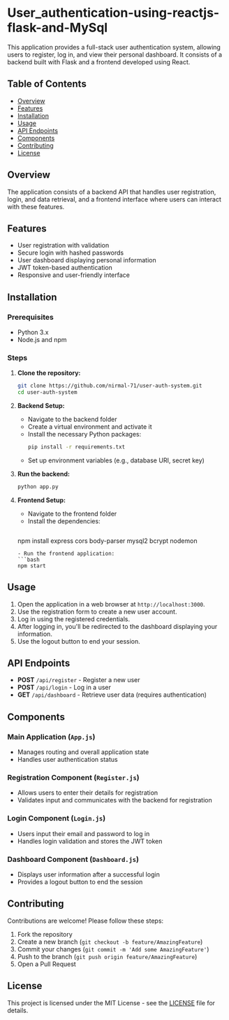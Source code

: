 # User_authentication-using-reactjs-flask-and-MySql

This application provides a full-stack user authentication system, allowing users to register, log in, and view their personal dashboard. It consists of a backend built with Flask and a frontend developed using React.

## Table of Contents
- [Overview](#overview)
- [Features](#features)
- [Installation](#installation)
- [Usage](#usage)
- [API Endpoints](#api-endpoints)
- [Components](#components)
- [Contributing](#contributing)
- [License](#license)

## Overview

The application consists of a backend API that handles user registration, login, and data retrieval, and a frontend interface where users can interact with these features.

## Features

- User registration with validation
- Secure login with hashed passwords
- User dashboard displaying personal information
- JWT token-based authentication
- Responsive and user-friendly interface

## Installation

### Prerequisites

- Python 3.x
- Node.js and npm

### Steps

1. **Clone the repository:**
   ```bash
   git clone https://github.com/nirmal-71/user-auth-system.git
   cd user-auth-system
   ```

2. **Backend Setup:**
   - Navigate to the backend folder
   - Create a virtual environment and activate it
   - Install the necessary Python packages:
     ```bash
     pip install -r requirements.txt
     ```
   - Set up environment variables (e.g., database URI, secret key)

3. **Run the backend:**
   ```bash
   python app.py
   ```

4. **Frontend Setup:**
   - Navigate to the frontend folder
   - Install the dependencies:
     ```bash
    npm install express cors body-parser mysql2 bcrypt nodemon
     ```
   - Run the frontend application:
     ```bash
     npm start
     ```

## Usage

1. Open the application in a web browser at `http://localhost:3000`.
2. Use the registration form to create a new user account.
3. Log in using the registered credentials.
4. After logging in, you'll be redirected to the dashboard displaying your information.
5. Use the logout button to end your session.

## API Endpoints

- **POST** `/api/register` - Register a new user
- **POST** `/api/login` - Log in a user
- **GET** `/api/dashboard` - Retrieve user data (requires authentication)

## Components

### Main Application (`App.js`)
- Manages routing and overall application state
- Handles user authentication status

### Registration Component (`Register.js`)
- Allows users to enter their details for registration
- Validates input and communicates with the backend for registration

### Login Component (`Login.js`)
- Users input their email and password to log in
- Handles login validation and stores the JWT token

### Dashboard Component (`Dashboard.js`)
- Displays user information after a successful login
- Provides a logout button to end the session

## Contributing

Contributions are welcome! Please follow these steps:
1. Fork the repository
2. Create a new branch (`git checkout -b feature/AmazingFeature`)
3. Commit your changes (`git commit -m 'Add some AmazingFeature'`)
4. Push to the branch (`git push origin feature/AmazingFeature`)
5. Open a Pull Request

## License

This project is licensed under the MIT License - see the [LICENSE](LICENSE) file for details.
